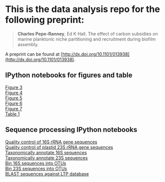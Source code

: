 # This is the data analysis repo for the following preprint:

>**Charles Pepe-Ranney**, Ed K Hall. The effect of carbon subsidies on marine
>planktonic niche partitioning and recruitment during biofilm assembly. 

A preprint can be found at
[http://dx.doi.org/10.1101/013938](http://dx.doi.org/10.1101/013938).  

## IPython notebooks for figures and table

[Figure 3](http://nbviewer.ipython.org/github/chuckpr/BvP_manuscript_figures/blob/master/figures_and_stats/rarefaction_curves.ipynb)  
[Figure 4](http://nbviewer.ipython.org/github/chuckpr/BvP_manuscript_figures/blob/master/figures_and_stats/rarefaction_curves.ipynb)  
[Figure 5](http://nbviewer.ipython.org/github/chuckpr/BvP_manuscript_figures/blob/master/figures_and_stats/ordination_BP.ipynb)  
[Figure 6](http://nbviewer.ipython.org/github/chuckpr/BvP_manuscript_figures/blob/master/figures_and_stats/l2fc_figs.ipynb)  
[Figure 7](http://nbviewer.ipython.org/github/chuckpr/BvP_manuscript_figures/blob/master/figures_and_stats/rank_abundance.ipynb)  
[Table 1](http://nbviewer.ipython.org/github/chuckpr/BvP_manuscript_figures/blob/master/figures_and_stats/LTP_BLAST_table.ipynb) 

## Sequence processing IPython notebooks

[Quality control of 16S rRNA gene sequences](http://nbviewer.ipython.org/github/chuckpr/BvP_manuscript_figures/blob/master/sequence_QC_B.ipynb)  
[Quality control of plastid 23S rRNA gene sequences](http://nbviewer.ipython.org/github/chuckpr/BvP_manuscript_figures/blob/master/sequence_QC_A.ipynb)  
[Taxonomically annotate 16S sequences](http://nbviewer.ipython.org/github/chuckpr/BvP_manuscript_figures/blob/master/classify_OTUS_B.ipynb)  
[Taxonomically annotate 23S sequences](http://nbviewer.ipython.org/github/chuckpr/BvP_manuscript_figures/blob/master/classify_OTUS_A.ipynb)  
[Bin 16S sequences into OTUs](http://nbviewer.ipython.org/github/chuckpr/BvP_manuscript_figures/blob/master/OTU_binning_B.ipynb)  
[Bin 23S sequences into OTUs](http://nbviewer.ipython.org/github/chuckpr/BvP_manuscript_figures/blob/master/OTU_binning_A.ipynb)  
[BLAST sequences against LTP database](http://nbviewer.ipython.org/github/chuckpr/BvP_manuscript_figures/blob/master/BLAST.ipynb)  
